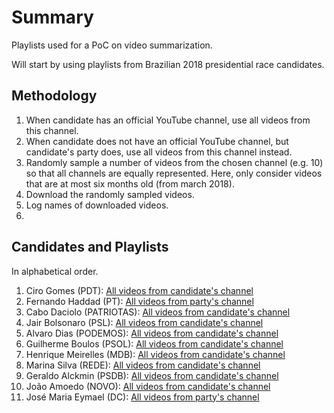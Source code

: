 # Summary
Playlists used for a PoC on video summarization.

Will start by using playlists from Brazilian 2018 presidential race candidates.

## Methodology
1. When candidate has an official YouTube channel, use all videos from this channel.
2. When candidate does not have an official YouTube channel, but candidate's party does, use all videos from this
channel instead.
3. Randomly sample a number of videos from the chosen channel (e.g. 10) so that all channels are equally represented.
Here, only consider videos that are at most six months old (from march 2018).
4. Download the randomly sampled videos.
5. Log names of downloaded videos.
6.

## Candidates and Playlists
In alphabetical order.
1. Ciro Gomes (PDT): [All videos from candidate's channel](https://www.youtube.com/watch?v=ZHeuuX2bssE&list=UUHFO37KCJlMNUXNK21MV8SQ)
2. Fernando Haddad (PT): [All videos from party's channel](https://www.youtube.com/watch?v=bNbtGnrBWOA&list=UU0xqLnPTcFVf8MXaIoHPeDw)
3. Cabo Daciolo (PATRIOTAS): [All videos from candidate's channel](https://www.youtube.com/watch?v=23KBQkLy-_0&list=UUdtc9CCVxLBVkN51Lvy_wTA)
4. Jair Bolsonaro (PSL): [All videos from candidate's channel](https://www.youtube.com/watch?v=1OYDHlwhcTM&list=UU8hGUtfEgvvnp6IaHSAg1OQ)
5. Alvaro Dias (PODEMOS): [All videos from candidate's channel](https://www.youtube.com/watch?v=Hgwi0B4NGVQ&list=UUs7W2lQAhIpCOwrN9JZFMMQ)
6. Guilherme Boulos (PSOL): [All videos from candidate's channel](https://www.youtube.com/watch?v=kgzvCF-P-aE&list=UUFwzvNKpQWKMbiOHJ26IEnQ)
7. Henrique Meirelles (MDB): [All videos from candidate's channel](https://www.youtube.com/watch?v=YxE5hobgtGA&list=UUJCwTHGHl3i1ZGqJdLrONXg)
8. Marina Silva (REDE): [All videos from candidate's channel](https://www.youtube.com/watch?v=aNx3EWqTyek&list=UU9uefWa6TXIPDRWGZYMcTuA)
9. Geraldo Alckmin (PSDB): [All videos from candidate's channel](https://www.youtube.com/watch?v=j7cDsZcjqeI&list=UUNxCni0Iv9pr7i_pQZ6ijlg)
10. João Amoedo (NOVO): [All videos from candidate's channel](https://www.youtube.com/watch?v=j7cDsZcjqeI&list=UUNxCni0Iv9pr7i_pQZ6ijlg)
11. José Maria Eymael (DC): [All videos from party's channel](https://www.youtube.com/watch?v=ALoIOS5MtYw&list=UUiCg8s8X1JgUcivCtL8GQ7w)

